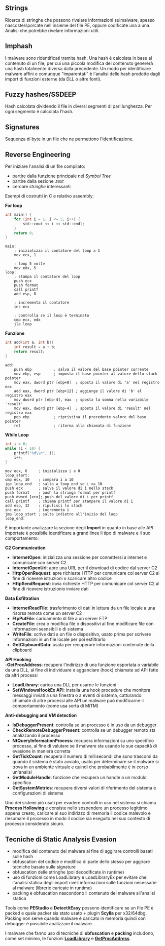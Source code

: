## Strings

Ricerca di stringhe che possono rivelare informazioni sulmalware, spesso nascoste/sporcate nell'insieme del file PE, oppure codificate una a una.  
Analisi che potrebbe rivelare informazioni utili.

## Imphash

I malware sono ridentificati tramite hash. Una hash è calcolata in base al contenuto di un file, per cui una piccola modifica del contenuto genererà una hash totalmente diversa dalla precedente. Un modo per identificare malware affini o comunque "imparentati" è l'analisi delle hash prodotte dagli import di funzioni esterne (da DLL o altre fonti).

## Fuzzy hashes/SSDEEP

Hash calcolata dividendo il file in diversi segmenti di pari lunghezza. Per ogni segmento è calcolata l'hash.

## Signatures

Sequenza di byte in un file che ne permettono l'identificazione.


## Reverse Engineering

Per iniziare l'analisi di un file compilato:
- partire dalla funzione principale nel _Symbol Tree_
- partire dalla sezione _.text_
- cercare _stringhe_ interessanti

Esempi di costrutti in C e relativo assembly:

**For loop**
```c
int main() {
    for (int i = 1; i <= 5; i++) {
        std::cout << i << std::endl;
    }
    return 0;
}
```
```assembly
main:
    ; inizializza il contatore del loop a 1
    mov ecx, 1

    ; loop 5 volte
    mov edx, 5
loop:
    ; stampa il contatore del loop
    push ecx
    push format
    call printf
    add esp, 8

    ; incrementa il contatore
    inc ecx

    ; controlla se il loop è terminato
    cmp ecx, edx
    jle loop
```
**Funzione**
```c
int add(int a, int b){
    int result = a + b;
    return result;
}
```
```assembly
add:
    push ebp          ; salva il valore del base pointer corrente
    mov ebp, esp      ; imposta il base pointer al valore dello stack pointer
    mov eax, dword ptr [ebp+8]  ; sposta il valore di 'a' nel registro eax
    add eax, dword ptr [ebp+12] ; aggiunge il valore di 'b' al registro eax
    mov dword ptr [ebp-4], eax  ; sposta la somma nella variabile 'result'
    mov eax, dword ptr [ebp-4]  ; sposta il valore di 'result' nel registro eax
    pop ebp           ; ripristina il precedente valore del base pointer
    ret               ; ritorna alla chiamata di funzione
```
**While Loop**
```c
int i = 0;
while (i < 10) {
    printf("%d\\n", i);
    i++;
}
```
```assembly
mov ecx, 0     ; inizializza i a 0
loop_start:
cmp ecx, 10    ; compara i a 10
jge loop_end   ; salta a loop_end se i >= 10
push ecx       ; salva il valore di i nello stack
push format    ; push la stringa format per printf
push dword [ecx]; push del valore di i per printf
call printf    ; chiama printf per stampare il valore di i
add esp, 12    ; ripulisci lo stack
inc ecx        ; incrementa i
jmp loop_start ; salta indietro all'inizio del loop
loop_end:
```

È importante analizzare la sezione degli **Import** in quanto in base alle API importate è possibile identificare a grand linee il tipo di malware e il suo comportamento:

**C2 Communication**
- **InternetOpen**: inizializza una sessione per connettersi a internet e comunicare con server C2
- **InternetOpenUrl**: apre una URL per il download di codice dal server C2
- **HttpOpenRequest**: apre richieste HTTP per comunicare col server C2 al fine di ricevere istruzioni o scaricare altro codice
- **HttpSendRequest**: invia richieste HTTP per comunicare col server C2 al fine di ricevere istruzionio inviare dati

**Data Exfiltration**
- **InternetReadFile**: trasferimento di dati in lettura da un file locale a una risorsa remota come un server C2
- **FtpPutFile**: caricamento di file a un server FTP
- **CreateFile**: crea o modifica file o dispositivi al fine modificare file con informazioni sesnsibili o di sistema
- **WriteFile**: scrive dati a un file o dispositivo, usato prima per scrivere informazioni in un file locale per poi esfiltrarlo
- **GetClipboardData**: usata per recuperare informazioni contenute della clipboard

**API Hooking**  
-**GetProcAddress**: recupera l'indirizzo di una funzione esportata o variabile da una DLL, al fine di individuare e agganciare (hook) chiamate ad API fatte da altri processi
- **LoadLibrary**: carica una DLL per usarne le funzioni
- **SetWindowsHookEx API**: installa una hook procedure che monitora messaggi inviati a una finestra o a eventi di sistema, catturando chiamate di altre processi alle API un malware può modificarne il comportamento (come usa sorta di MiTM)

**Anti-debugging and VM detection**
- **IsDebuggerPresent**: controlla se un processo è in uso da un debugger
- **CheckRemoteDebuggerPresent**: controlla se un debugger remoto sta analizzando il processo
- **NtQueryInformationProcess**: recupera informazioni su uno specifico processo, al fine di valutare se il malware sta usando le sue capacità di evasione in maniera corretta
- **GetTickCount**: recupera il numero di millisecondi che sono trascorsi da quando il sistema è stato avviato, usato per determinare se il malware si trova in un ambiente virtuale e quindi che probabilmente è in corso un'analisi
- **GetModuleHandle**: funzione che recupera un handle a un modulo specifico
- **GetSystemMetrics**: recupera diversi valori di riferimento del sistema e configurazioni di sistema

Uno dei sistemi più usati per evadere controlli in uso nel sistema si chiama [**Process Hollowing**](https://attack.mitre.org/techniques/T1055/012/) e consiste nello sospendere un processo legittimo appena creato, caricare al suo indirizzo di memoria il codice malevolo e riesumare il processo in modo il codice sia eseguito nel suo contesto di processo considerato sicuro.

## Tecniche di Static Analysis Evasion

- modifica del contenuto del malware al fine di aggirare controlli basati sulle hash
- obfuscation del codice e modifica di parte dello stesso per aggirare tecniche basate sulle signature
- obfuscation delle stringhe (poi decodificate in runtime)
- uso di funzioni come LoadLibrary e LoadLibraryEx per evitare che l'analisi statica degli import riveli informazioni sulle funzioni necessarie al malware (librerie caricate in runtime)
- packing e obfuscation nascondono il contenuto del malware all'analisi statica

Tools come **PEStudio** e **DetectItEasy** possono identificare se un file PE è packed e quale packer sia stato usato + plugin **Scylla** per x32/64dbg.
Packing non serve quando malware è caricato in memoria quindi con debugger è possibile analizzare il malware.

I malware che fanno uso di tecniche di **obfuscation** e **packing** includono, come set minimo, le funzioni [**LoadLibrary**](https://learn.microsoft.com/en-us/windows/win32/api/libloaderapi/nf-libloaderapi-loadlibrarya) e [**GetProcAddress**](https://learn.microsoft.com/en-us/windows/win32/api/libloaderapi/nf-libloaderapi-getprocaddress).